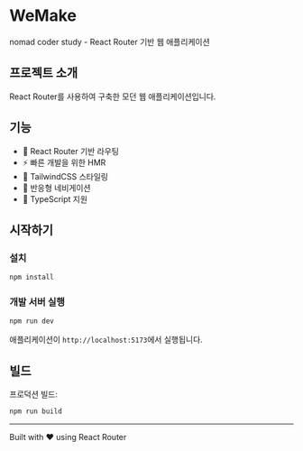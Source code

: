 # WeMake

nomad coder study - React Router 기반 웹 애플리케이션

## 프로젝트 소개

React Router를 사용하여 구축한 모던 웹 애플리케이션입니다.

## 기능

- 🚀 React Router 기반 라우팅
- ⚡️ 빠른 개발을 위한 HMR
- 🎨 TailwindCSS 스타일링
- 📱 반응형 네비게이션
- 🔧 TypeScript 지원

## 시작하기

### 설치

```bash
npm install
```

### 개발 서버 실행

```bash
npm run dev
```

애플리케이션이 `http://localhost:5173`에서 실행됩니다.

## 빌드

프로덕션 빌드:

```bash
npm run build
```

---

Built with ❤️ using React Router
